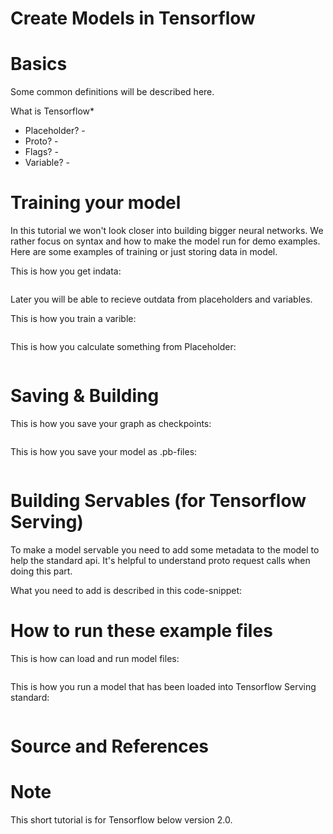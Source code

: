 # Create Models in Tensorflow


# Basics
Some common definitions will be described here.

What is Tensorflow*
* Placeholder? -
* Proto? -
* Flags? -
* Variable? -

# Training your model
In this tutorial we won't look closer into building bigger neural networks. We rather focus on syntax and how to make the model run for demo examples. Here are some examples of training or just storing data in model.


This is how you get indata:

```python3

```
Later you will be able to recieve outdata from placeholders and variables.

This is how you train a varible:

```python3

```


This is how you calculate something from Placeholder:

```python3

```



# Saving & Building
This is how you save your graph as checkpoints:

```python3

```

This is how you save your model as .pb-files:

```python3

```


# Building Servables (for Tensorflow Serving)
To make a model servable you need to add some metadata to the model to help the standard api.
It's helpful to understand proto request calls when doing this part.

What you need to add is described in this code-snippet:


# How to run these example files

This is how can load and run model files:

```python3

```


This is how you run a model that has been loaded into Tensorflow Serving standard:

```python3

```


# Source and References


# Note
This short tutorial is for Tensorflow below version 2.0.
